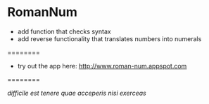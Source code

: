 RomanNum
========

- add function that checks syntax
- add reverse functionality that translates numbers into numerals

========

- try out the app here: http://www.roman-num.appspot.com

========

*difficile est tenere quae acceperis nisi exerceas*
